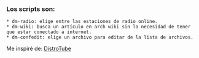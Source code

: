 ### Los scripts son:  
    * dm-radio: elige entre las estaciones de radio online.  
    * dm-wiki: busca un artículo en arch wiki sin la necesidad de tener que estar conectado a internet.  
    * dm-confedit: elige un archivo para editar de la lista de archivos.  

Me inspiré de: [DistroTube](https://distro.tube/ "Página principal de DT.")
